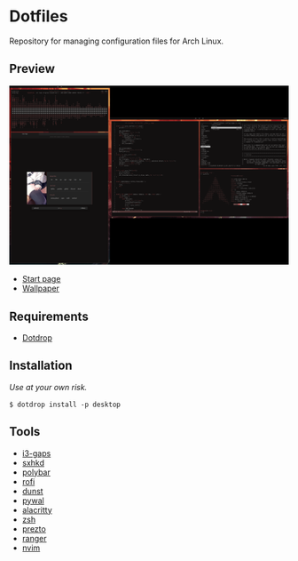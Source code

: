 # Dotfiles

Repository for managing configuration files for Arch Linux.

## Preview

![preview](https://raw.githubusercontent.com/blankaex/dotfiles/master/screenshot.png)

* [Start page](https://github.com/blankaex/dawn)
* [Wallpaper](https://whvn.cc/wy1lyr)

## Requirements

* [Dotdrop](https://github.com/deadc0de6/dotdrop)

## Installation

_Use at your own risk._

```
$ dotdrop install -p desktop
```

## Tools

* [i3-gaps](https://github.com/Airblader/i3)
* [sxhkd](https://github.com/baskerville/sxhkd)
* [polybar](https://github.com/polybar/polybar)
* [rofi](https://github.com/davatorium/rofi)
* [dunst](https://dunst-project.org/)
* [pywal](https://github.com/dylanaraps/pywal)
* [alacritty](https://github.com/jwilm/alacritty)
* [zsh](https://www.zsh.org/)
* [prezto](https://github.com/sorin-ionescu/prezto)
* [ranger](https://github.com/ranger/ranger)
* [nvim](https://neovim.io/)
